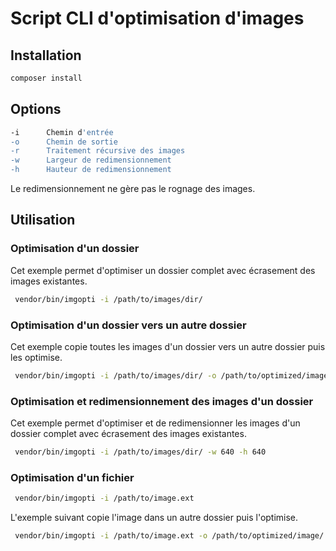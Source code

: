 # Script CLI d'optimisation d'images

## Installation

``` bash
composer install
```

## Options

``` bash
-i      Chemin d'entrée
-o      Chemin de sortie
-r      Traitement récursive des images
-w      Largeur de redimensionnement
-h      Hauteur de redimensionnement
```
Le redimensionnement ne gère pas le rognage des images.

## Utilisation

### Optimisation d'un dossier

Cet exemple permet d'optimiser un dossier complet avec écrasement des images existantes.
``` bash
 vendor/bin/imgopti -i /path/to/images/dir/
```

### Optimisation d'un dossier vers un autre dossier

Cet exemple copie toutes les images d'un dossier vers un autre dossier puis les optimise.
``` bash
 vendor/bin/imgopti -i /path/to/images/dir/ -o /path/to/optimized/images/
```

### Optimisation et redimensionnement des images d'un dossier

Cet exemple permet d'optimiser et de redimensionner les images d'un dossier complet avec écrasement des images existantes.
``` bash
 vendor/bin/imgopti -i /path/to/images/dir/ -w 640 -h 640
```

### Optimisation d'un fichier

``` bash
 vendor/bin/imgopti -i /path/to/image.ext
```

L'exemple suivant copie l'image dans un autre dossier puis l'optimise.
``` bash
 vendor/bin/imgopti -i /path/to/image.ext -o /path/to/optimized/image/
```
